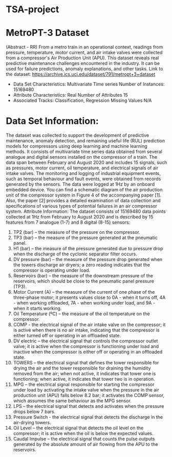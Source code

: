 # TSA-project

# MetroPT-3 Dataset
(Abstract - RR) From a metro train in an operational context, readings from pressure, temperature, motor current,
and air intake valves were collected from a compressor's Air Production Unit (APU). This dataset reveals real
predictive maintenance challenges encountered in the industry. It can be used for failure predictions, anomaly
explanations, and other tasks.
Link to the dataset: https://archive.ics.uci.edu/dataset/791/metropt+3+dataset
- Data Set Characteristics: Multivariate Time series Number of Instances: 15169480
- Attribute Characteristics: Real Number of Attributes 15
- Associated Tracks: Classification, Regression Missing Values N/A
# Data Set Information:
The dataset was collected to support the development of predictive maintenance, anomaly detection, and remaining
useful life (RUL) prediction models for compressors using deep learning and machine learning methods.
It consists of multivariate time series data obtained from several analogue and digital sensors installed on the
compressor of a train. The data span between February and August 2020 and includes 15 signals, such as pressures,
motor current, oil temperature, and electrical signals of air intake valves. The monitoring and logging of industrial
equipment events, such as temporal behaviour and fault events, were obtained from records generated by the
sensors. The data were logged at 1Hz by an onboard embedded device. You can find a schematic diagram of the air
production unit of the compressor system in Figure 4 of the accompanying paper [1]. Also, the paper [2] provides a
detailed examination of data collection and specifications of various types of potential failures in an air compressor
system.
Attribute Information:
The dataset consists of 15169480 data points collected at 1Hz from February to August 2020 and is described by 15
features from 7 analogue (1-7) and 8 digital (8-15) sensors:
1. TP2 (bar) – the measure of the pressure on the compressor.
2. TP3 (bar) – the measure of the pressure generated at the pneumatic panel.
3. H1 (bar) – the measure of the pressure generated due to pressure drop when the discharge of the cyclonic
separator filter occurs.
4. DV pressure (bar) – the measure of the pressure drop generated when the towers discharge air dryers; a zero
reading indicates that the compressor is operating under load.
5. Reservoirs (bar) – the measure of the downstream pressure of the reservoirs, which should be close to the
pneumatic panel pressure (TP3).
6. Motor Current (A) – the measure of the current of one phase of the three-phase motor; it presents values close to
0A - when it turns off, 4A - when working offloaded, 7A - when working under load, and 9A - when it starts
working.
7. Oil Temperature (ºC) – the measure of the oil temperature on the compressor.
8. COMP - the electrical signal of the air intake valve on the compressor; it is active when there is no air intake,
indicating that the compressor is either turned off or operating in an offloaded state.
9. DV electric – the electrical signal that controls the compressor outlet valve; it is active when the compressor is
functioning under load and inactive when the compressor is either off or operating in an offloaded state.
10. TOWERS – the electrical signal that defines the tower responsible for drying the air and the tower responsible
for draining the humidity removed from the air; when not active, it indicates that tower one is functioning; when
active, it indicates that tower two is in operation.
11. MPG – the electrical signal responsible for starting the compressor under load by activating the intake valve
when the pressure in the air production unit (APU) falls below 8.2 bar; it activates the COMP sensor, which assumes
the same behaviour as the MPG sensor.
12. LPS – the electrical signal that detects and activates when the pressure drops below 7 bars.
13. Pressure Switch - the electrical signal that detects the discharge in the air-drying towers.
14. Oil Level – the electrical signal that detects the oil level on the compressor; it is active when the oil is below the
expected values.
15. Caudal Impulse – the electrical signal that counts the pulse outputs generated by the absolute amount of air
flowing from the APU to the reservoirs.
